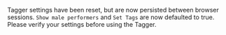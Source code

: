Tagger settings have been reset, but are now persisted between browser sessions. `Show male performers` and `Set Tags` are now defaulted to true. Please verify your settings before using the Tagger.